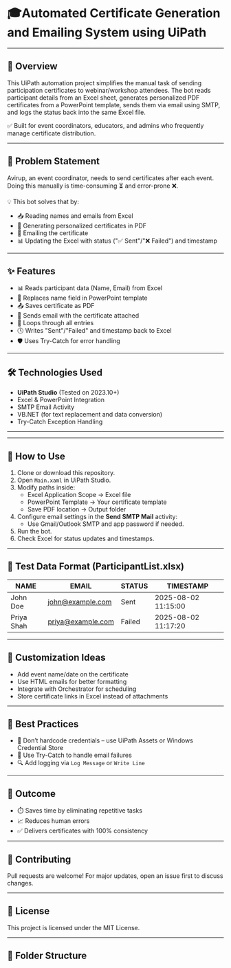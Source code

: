 # 🎓Automated Certificate Generation and Emailing System using UiPath

---

## 🚀 Overview

This UiPath automation project simplifies the manual task of sending participation certificates to webinar/workshop attendees. The bot reads participant details from an Excel sheet, generates personalized PDF certificates from a PowerPoint template, sends them via email using SMTP, and logs the status back into the same Excel file.

✅ Built for event coordinators, educators, and admins who frequently manage certificate distribution.

---

## 🧠 Problem Statement

Avirup, an event coordinator, needs to send certificates after each event. Doing this manually is time-consuming ⏳ and error-prone ❌. 

💡 This bot solves that by:
- 📥 Reading names and emails from Excel
- 📄 Generating personalized certificates in PDF
- 📧 Emailing the certificate
- 📊 Updating the Excel with status ("✅ Sent"/"❌ Failed") and timestamp

---

## ✨ Features

- 📊 Reads participant data (Name, Email) from Excel
- 🧾 Replaces name field in PowerPoint template
- 📤 Saves certificate as PDF
- 📧 Sends email with the certificate attached
- 🔁 Loops through all entries
- 🕓 Writes "Sent"/"Failed" and timestamp back to Excel
- 🛡️ Uses Try-Catch for error handling

---

## 🛠️ Technologies Used

- **UiPath Studio** (Tested on 2023.10+)
- Excel & PowerPoint Integration
- SMTP Email Activity
- VB.NET (for text replacement and data conversion)
- Try-Catch Exception Handling

---

---

## 📝 How to Use

1. Clone or download this repository.
2. Open `Main.xaml` in UiPath Studio.
3. Modify paths inside:
   - Excel Application Scope → Excel file
   - PowerPoint Template → Your certificate template
   - Save PDF location → Output folder
4. Configure email settings in the **Send SMTP Mail** activity:
   - Use Gmail/Outlook SMTP and app password if needed.
5. Run the bot.
6. Check Excel for status updates and timestamps.

---

## 🧪 Test Data Format (ParticipantList.xlsx)

| NAME        | EMAIL                | STATUS | TIMESTAMP          |
|-------------|----------------------|--------|---------------------|
| John Doe    | john@example.com     | Sent   | 2025-08-02 11:15:00 |
| Priya Shah  | priya@example.com    | Failed | 2025-08-02 11:17:20 |

---

## 🧩 Customization Ideas

- Add event name/date on the certificate
- Use HTML emails for better formatting
- Integrate with Orchestrator for scheduling
- Store certificate links in Excel instead of attachments

---

## 📌 Best Practices

- 🔐 Don’t hardcode credentials – use UiPath Assets or Windows Credential Store
- 🔁 Use Try-Catch to handle email failures
- 🔍 Add logging via `Log Message` or `Write Line`

---

## 🏁 Outcome

- ⏱️ Saves time by eliminating repetitive tasks
- 📈 Reduces human errors
- ✅ Delivers certificates with 100% consistency

---

## 🤝 Contributing

Pull requests are welcome! For major updates, open an issue first to discuss changes.

---

## 📃 License

This project is licensed under the MIT License.

---

## 📂 Folder Structure
